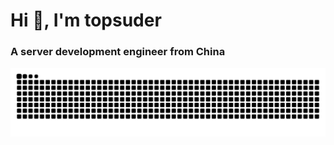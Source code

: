 # Hi 👋, I'm topsuder
### A server development engineer from China
![](https://raw.githubusercontent.com/topsuder/topsuder/output/github-contribution-grid-snake-dark.svg)
